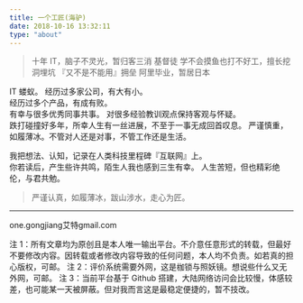 ```yaml
---
title: 一个工匠(海驴)
date: 2018-10-16 13:32:11
type: "about"
---
```


> 十年 IT，脑子不灵光，暂归客三消 
> 基督徒
> 学不会摸鱼也打不好工，擅长挖洞埋坑 
> 『又不是不能用』拥垒 
> 阿里毕业，暂居日本

IT 蝼蚁。
经历过多家公司，有大有小。  
经历过多个产品，有成有败。  
有幸与很多优秀同事共事。
对很多经验教训观点保持客观与怀疑。  
跌打碰撞好多年，所幸人生有一丝进展，不至于一事无成回首叹息。
严谨慎重，如履薄冰。不管对人还是对事，不管工作还是生活。  

我把想法、认知，记录在人类科技里程碑『互联网』上。  
你若读后，产生些许共鸣，陌生人我也感到三生有幸。 
人生苦短，但也精彩绝伦，与君共勉。

> 严谨认真，如履薄冰，跋山涉水，走心为匠。

___

one.gongjiang艾特gmail.com

注 1：所有文章均为原创且是本人唯一输出平台。不介意任意形式的转载，但最好不要修改内容。因转载或者修改内容导致的任何问题，本人均不负责。如若真的担心版权，可邮。
注 2：评价系统需要外网，这是枷锁与照妖镜。想说些什么又无外网，可邮。
注 3：当前平台基于 Github 搭建，大陆网络访问会比较慢，体感较差，也可能某一天被屏蔽。但对我而言这是最稳定便捷的，暂不技改。
